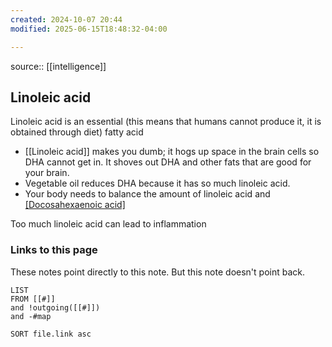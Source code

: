 ```yaml
---
created: 2024-10-07 20:44
modified: 2025-06-15T18:48:32-04:00

---
```

source:: [[intelligence]]
## Linoleic acid

Linoleic acid is an essential (this means that humans cannot produce it, it is obtained through diet) fatty acid
 - [[Linoleic acid]] makes you dumb; it hogs up space in the brain cells so DHA cannot get in. It shoves out DHA and other fats that are good for your brain.
- Vegetable oil reduces DHA because it has so much linoleic acid.
- Your body needs to balance the amount of linoleic acid and [[Docosahexaenoic acid]](DHA)

Too much linoleic acid can lead to inflammation
### Links to this page
These notes point directly to this note. But this note doesn't point back.
```dataview
LIST
FROM [[#]]
and !outgoing([[#]])
and -#map

SORT file.link asc
```
